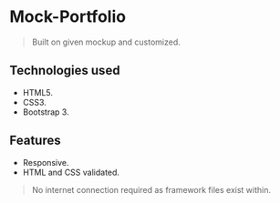 # Mock-Portfolio
> Built on given mockup and customized.
## Technologies used
- HTML5.
- CSS3.
- Bootstrap 3.

## Features
- Responsive.
- HTML and CSS validated.
> No internet connection required as framework files exist within.